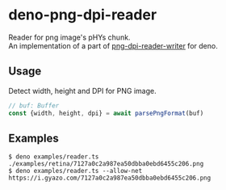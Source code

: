 # deno-png-dpi-reader

Reader for png image's pHYs chunk. \
An implementation of a part of [png-dpi-reader-writer](https://github.com/daiiz/png-dpi-reader-writer) for deno.

## Usage
Detect width, height and DPI for PNG image.
```ts
// buf: Buffer
const {width, height, dpi} = await parsePngFormat(buf)
```

## Examples
```
$ deno examples/reader.ts ./examples/retina/7127a0c2a987ea50dbba0ebd6455c206.png
$ deno examples/reader.ts --allow-net https://i.gyazo.com/7127a0c2a987ea50dbba0ebd6455c206.png
```
